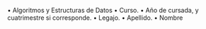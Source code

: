 • Algoritmos y Estructuras de Datos
• Curso.
• Año de cursada, y cuatrimestre si corresponde.
• Legajo.
• Apellido.
• Nombre
